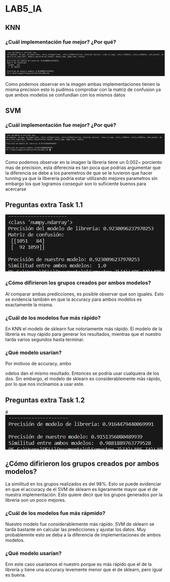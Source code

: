 # LAB5_IA

## KNN
### ¿Cuál implementación fue mejor? ¿Por qué? 

![KNN](	/KNN.png)

Como podemos observar en la imagen ambas implementaciones tienen la misma 
precision esto lo pudimos comprobar con la matriz de confusion ya que ambos 
modelos se confundian con los mismos datos


## SVM
### ¿Cuál implementación fue mejor? ¿Por qué? 

![KNN](/SVM.png)

Como podemos observar en la imagen la libreria tiene un 0.002~ porciento mas
de precision, esta diferecnia es tan poca que podrias argumentar que la 
diferencia se debe a los paremetros de que se le tuvieron que hacer tunning
ya que la libereria podria estar utilizando mejores parametros sin embargo
los que logramos conseguir son lo suficiente buenos para acercarse

## Preguntas extra Task 1.1

![KNN](/KNN_Similitud.png)

### ¿Cómo difirieron los grupos creados por ambos modelos?
Al comparar ambas predicciones, es posible observar que son iguales. Esto se evidencia también
en que la accuracy para ambos modelos es exactamente la misma.

### ¿Cuál de los modelos fue más rápido?
En KNN el modelo de sklearn fue notoriamente más rápido. El modelo de la librería
es muy rápido para generar los resultados, mientras que el nuestro tarda varios
segundos hasta terminar.

### ¿Qué modelo usarían?
Por motivos de accuracy, ambo

odelos dan el mismo resultado. Entonces se podría usar
cualquiera de los dos. Sin embargo, el modelo de sklearn es considerablemente más rápido,
por lo que nos inclinamos a usar este.

## Preguntas extra Task 1.2



#![KNN](/SVM_Similitud.png)
## ¿Cómo difirieron los grupos creados por ambos modelos?


La similitud en los grupos realizados es del 98%. Esto se puede evidenciar en que el accuracy de
el SVM de sklearn es ligeramente mayor que el de nuestra implementación. Esto quiere decir que los grupos
generados por la librería son un poco mejores.
### ¿Cuál de los modelos fue más rápmido?

Nuestro modelo fue considerablemente más rápido. SVM de sklearn se tarda bastante en calcular
las predicciones y ajustar los datos. Muy probablemnte esto se deba a la diferencia de implementaciones
de ambos modelos.
### ¿Qué modelo usarían?
Enn  este caso usaríamos el nuestro porque es más rápido que el de la librería y tiene una accuracy levemente
menor que el de sklearn, pero igual es buena.